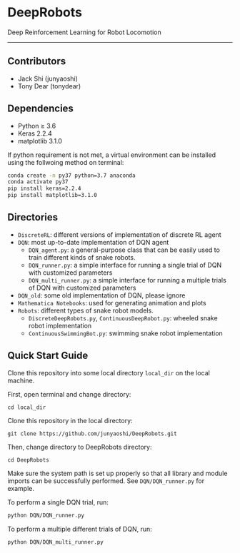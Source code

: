 # DeepRobots
Deep Reinforcement Learning for Robot Locomotion

---
## Contributors
- Jack Shi (junyaoshi)
- Tony Dear (tonydear)

## Dependencies
- Python ≥ 3.6
- Keras 2.2.4
- matplotlib 3.1.0

If python requirement is not met, a virtual environment can be installed 
using the follwoing method on terminal:

```bash
conda create -n py37 python=3.7 anaconda 
conda activate py37
pip install keras=2.2.4
pip install matplotlib=3.1.0
``` 

## Directories
- `DiscreteRL`: different versions of implementation of discrete RL agent
- `DQN`: most up-to-date implementation of DQN agent
    - `DQN_agent.py`: a general-purpose class that can be easily used to train different kinds of snake robots. 
    - `DQN_runner.py`: a simple interface for running a single trial of DQN with customized parameters
    - `DQN_multi_runner.py`: a simple interface for running a multiple trials of DQN with customized parameters
- `DQN_old`: some old implementation of DQN, please ignore
- `Mathematica Notebooks`: used for generating animation and plots
- `Robots`: different types of snake robot models.
    - `DiscreteDeepRobots.py`, `ContinuousDeepRobot.py`: wheeled snake robot implementation
    - `ContinuousSwimmingBot.py`: swimming snake robot implementation

## Quick Start Guide

Clone this repository into some local directory ```local_dir``` on the local machine.

First, open terminal and change directory: 

```cd local_dir``` 

Clone this repository in the local directory: 

```git clone https://github.com/junyaoshi/DeepRobots.git```

Then, change directory to DeepRobots directory:

```cd DeepRobots```

Make sure the system path is set up properly so that all library and module imports can be successfully performed. 
See `DQN/DQN_runner.py` for example. 

To perform a single DQN trial, run:

```bash
python DQN/DQN_runner.py
```

To perform a multiple different trials of DQN, run:

```bash
python DQN/DQN_multi_runner.py
```
